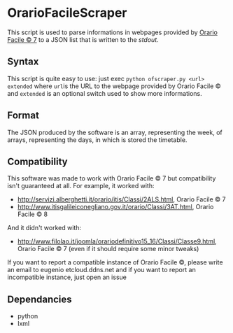 # OrarioFacileScraper
This script is used to parse informations in webpages provided by [Orario Facile © 7](http://www.orariofacile.com/) to a JSON list that is written to the *stdout*.
## Syntax
This script is quite easy to use: just exec `python ofscraper.py <url> extended` where `url`is the URL to the webpage provided by Orario Facile © and `extended` is an optional switch used to show more informations.
## Format
The JSON produced by the software is an array, representing the week, of arrays, representing the days, in which is stored the timetable.
## Compatibility
This software was made to work with Orario Facile © 7 but compatibility isn't guaranteed at all. For example, it worked with:
* http://servizi.alberghetti.it/orario/itis/Classi/2ALS.html, Orario Facile © 7
* http://www.itisgalileiconegliano.gov.it/orario/Classi/3AT.html, Orario Facile © 8

And it didn't worked with:
* http://www.filolao.it/joomla/orariodefinitivo15_16/Classi/Classe9.html, Orario Facile © 7 (even if it should require some minor tweaks)

If you want to report a compatible instance of Orario Facile ©, please write an email to eugenio <at> etcloud.ddns.net and if you want to report an incompatible instance, just open an issue
## Dependancies
* python
* lxml